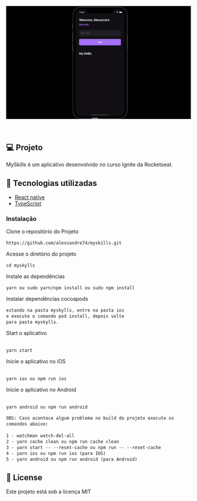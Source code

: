 <div align="center" style="padding-bottom:30px; background:transparent">
<img src ="./assets/myskylls.gif" style="background:transparent" />
</div>

## 💻 Projeto

MySkills é um aplicativo desenvolvido no curso Ignite da Rocketseat.

## 🚀 Tecnologias utilizadas

- [React native](https://reactnative.dev)
- [TypeScript](https://www.typescriptlang.org/)

### Instalação

Clone o repositório do Projeto

```
https://github.com/alessandre74/myskills.git
```

Acesse o diretório do projeto

```
cd myskylls
```

Instale as dependências

```
yarn ou sudo yarn/npm install ou sudo npm install

```

Instalar dependências cocoapods

```
estando na pasta myskylls, entre na pasta ios
e execute o comando pod install, depois volte
para pasta myskylls.

```

Start o aplicativo

```

yarn start

```

Inicie o aplicativo no iOS

```

yarn ios ou npm run ios

```

Inicie o aplicativo no Android

```

yarn android ou npm run android

```

```
OBS: Caso acontece algum problema no build do projeto execute os comandos abaixo:

1 - watchman watch-del-all
2 - yarn cache clean ou npm run cache clean
3 - yarn start -- --reset-cache ou npm run -- --reset-cache
4 - yarn ios ou npm run ios (para IOS)
5 - yarn android ou npm run android (para Android)
```

## 📄 License

Este projeto está sob a licença MIT
